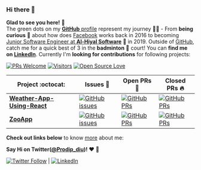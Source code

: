 ### Hi there 👋
**Glad to see you here!** :star_struck: <br> The green dots on my [**GitHub** profile](https://github.com/Prodip2416) represent my journey :running_man: - From **being curious** :thinking: about how does [Facebook](https://www.facebook.com/aushomapto.prodip) works back in 2016 to becoming [Junior Software Engineer at **Al-Hiyal Software**](http://www.alhiyal.com/) :dart: in 2019. Outside of [GitHub](https://github.com/Prodip2416), catch me for a quick best of 3 in the **badminton** :badminton: court! You can **find me on [LinkedIn](https://www.linkedin.com/in/prodip2416/)**. Currently I'm **looking for contributions** for following projects:

[![PRs Welcome](https://img.shields.io/badge/PRs-welcome-brightgreen.svg?style=flat&logo=github)](https://github.com/Prodip2416) [![Visitors](https://visitor-badge.glitch.me/badge?page_id=vinitshahdeo.visitor-badge)](https://github.com/Prodip2416) [![Open Source Love](https://badges.frapsoft.com/os/v2/open-source.svg?v=103)](https://github.com/Prodip2416)


|      Project :octocat:   |     Issues :bug:   | Open PRs :bell:  | Closed PRs :fire:  |
|-------------|-------------------|---|---|
| [**Weather-App-Using-React**](https://github.com/Prodip2416/Weather-App-Using-React) | [![GitHub issues](https://img.shields.io/github/issues/vinitshahdeo/PortScanner?color=green&logo=github&style=flat)](https://github.com/Prodip2416/Weather-App-Using-React/issues) | [![GitHub PRs](https://img.shields.io/github/issues-pr/vinitshahdeo/PortScanner?style=flat&logo=github)](https://github.com/Prodip2416/Weather-App-Using-React/pulls)  | [![GitHub PRs](https://img.shields.io/github/issues-pr-closed/vinitshahdeo/PortScanner?style=flat&color=critical&logo=github)](https://github.com/Prodip2416/Weather-App-Using-React/pulls)  |
| [**ZooApp**](https://github.com/Prodip2416/ZooApp) | [![GitHub issues](https://img.shields.io/github/issues/vinitshahdeo/Water-Monitoring-System?color=green&logo=github&style=flat)](https://github.com/Prodip2416/ZooApp/issues) | [![GitHub PRs](https://img.shields.io/github/issues-pr/vinitshahdeo/Water-Monitoring-System?style=flat&logo=github)](https://github.com/Prodip2416/ZooApp/pulls)  | [![GitHub PRs](https://img.shields.io/github/issues-pr-closed/vinitshahdeo/Water-Monitoring-System?style=flat&color=critical&logo=github)](https://github.com/Prodip2416/ZooApp/pulls)   |

<!-- <sup>**[Click here](https://github.com/vinitshahdeo/jobtweets/blob/master/PROJECTS.md)** *to view my other projects.</sup>* -->

**Check out links below** to know [more](https://github.com/Prodip2416/prodip2416/blob/master/ABOUT.md) about me:

**Say Hi on Twitter([@Prodip_diu](https://twitter.com/Prodip_diu))!** :heart: 💬

[![Twitter Follow](https://img.shields.io/twitter/follow/Prodip_diu?style=social)](https://twitter.com/Prodip_diu)
| [![LinkedIn](https://img.shields.io/static/v1.svg?label=LinkedIn&message=@prodip2416&logo=linkedin&style=flat&color=blue)](https://www.linkedin.com/in/prodip2416/)
<!--
**vinitshahdeo/vinitshahdeo** is a ✨ _special_ ✨ repository because its `README.md` (this file) appears on your GitHub profile.

Here are some ideas to get you started:

- 🔭 I’m currently working on ...
- 🌱 I’m currently learning ...
- 👯 I’m looking to collaborate on ...
- 🤔 I’m looking for help with ...
- 💬 Ask me about ...
- 📫 How to reach me: ...
- 😄 Pronouns: ...
- ⚡ Fun fact: ...
-->
